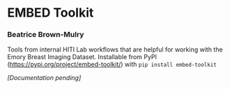 # EMBED Toolkit
### Beatrice Brown-Mulry

Tools from internal HITI Lab workflows that are helpful for working with the Emory Breast Imaging Dataset. Installable from PyPI (https://pypi.org/project/embed-toolkit/) with `pip install embed-toolkit`

*[Documentation pending]*
